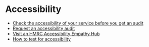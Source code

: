# Accessibility

- [Check the accessibility of your service before you get an audit](docs/check-your-services-accessibility-before-you-get-an-audit.md)
- [Request an accessibility audit](docs/request-an-accessibility-audit.md)
- [Visit an HMRC Accessibility Empathy Hub](https://hmrc.github.io/accessibility-empathy-hub/)
- [How to test for accessibility](docs/how-to-test-for-accessibility.md)
